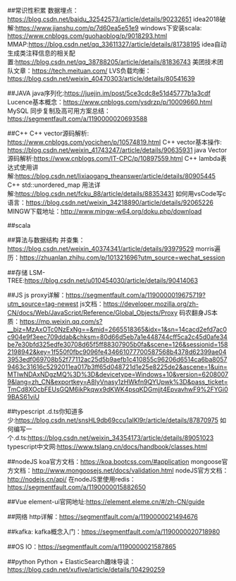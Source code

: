 ﻿##常识性积累
数据埋点：https://blog.csdn.net/baidu_32542573/article/details/90232651
idea2018破解:https://www.jianshu.com/p/7d60ea5e51e9
windows下安装scala: https://www.cnblogs.com/guohaoblog/p/9018293.html
MMAP:https://blog.csdn.net/qq_33611327/article/details/81738195
idea自动生成类注释信息的相关配置:https://blog.csdn.net/qq_38788205/article/details/81836743
美团技术团队文章：https://tech.meituan.com/
LVS负载均衡：https://blog.csdn.net/weixin_40470303/article/details/80541639

##JAVA
java序列化:https://juejin.im/post/5ce3cdc8e51d45777b1a3cdf
Lucence基本概念：https://www.cnblogs.com/ysdrzp/p/10009660.html
MySQL 同步复制及高可用方案总结：https://segmentfault.com/a/1190000020693588


##C++
C++ vector源码解析: https://www.cnblogs.com/yocichen/p/10574819.html
C++ vector基本操作: https://blog.csdn.net/weixin_41743247/article/details/90635931
java Vector源码解析:https://www.cnblogs.com/IT-CPC/p/10897559.html
C++ lambda表达式使用讲解:https://blog.csdn.net/lixiaogang_theanswer/article/details/80905445
C++ std::unordered_map 用法详解:https://blog.csdn.net/fcku_88/article/details/88353431
如何用vsCode写c语言：https://blog.csdn.net/weixin_34218890/article/details/92065226
MINGW下载地址：http://www.mingw-w64.org/doku.php/download

##scala

##算法与数据结构
并查集：https://blog.csdn.net/weixin_40374341/article/details/93979529
morris遍历：https://zhuanlan.zhihu.com/p/101321696?utm_source=wechat_session


##存储
LSM-TREE:https://blog.csdn.net/u010454030/article/details/90414063


##JS
js proxy详解：https://segmentfault.com/a/1190000019675719?utm_source=tag-newest
js文档：https://developer.mozilla.org/zh-CN/docs/Web/JavaScript/Reference/Global_Objects/Proxy
码农翻身JS本质：https://mp.weixin.qq.com/s?__biz=MzAxOTc0NzExNg==&mid=2665518365&idx=1&sn=14cacd2efd7ac0c904e9f3eec709ddab&chksm=80d66d5eb7a1e448744cff5ca2c45d0afe34be7e30bfd325edfe30708d65f5ff88307905b0fa&scene=126&sessionid=1582198942&key=1f550f0fbc9096fe434661077700587568b4378d62399ae043953edf069708b52f77112ac25d5b9aefb1c410855c96206d6514ca6ba80579463c31616c5292011ea017b3ff65d048721d1e25e8225de2&ascene=1&uin=MTIwNDAxNDgzMQ%3D%3D&devicetype=Windows+10&version=62080079&lang=zh_CN&exportkey=A8lyVnasy1zHWkfn9QYUpwk%3D&pass_ticket=TmCd8XOcbFEUsGQM6ikPkqwx9dKWK4psqKDGmjjt4EpvavhwF9%2FYGi09BAS61viU

##typescript
.d.ts你知道多少:https://blog.csdn.net/snsHL9db69ccu1aIKl9r/article/details/87870975
如何编写一个.d.ts:https://blog.csdn.net/weixin_34354173/article/details/89051023
typescript中文网:https://www.tslang.cn/docs/handbook/classes.html

##nodeJS
koa官方文档：https://koa.bootcss.com/#application
mongoose官方文档：http://www.mongoosejs.net/docs/validation.html
nodeJS官方文档：http://nodejs.cn/api/
在nodeJS里使用redis：https://segmentfault.com/a/1190000015882650


##Vue
element-ui官网地址:https://element.eleme.cn/#/zh-CN/guide


##网络
http详解：https://segmentfault.com/a/1190000021494676

##kafka:
kafka概念入门：https://segmentfault.com/a/1190000020718980


##OS
IO：https://segmentfault.com/a/1190000021587865

##python
Python + ElasticSearch趣味导读：https://blog.csdn.net/xufive/article/details/104290259



